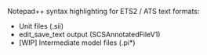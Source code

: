 Notepad++ syntax highlighting for ETS2 / ATS text formats:

* Unit files (.sii)
* edit_save_text output (SCSAnnotatedFileV1)
* [WIP] Intermediate model files (.pi*)
